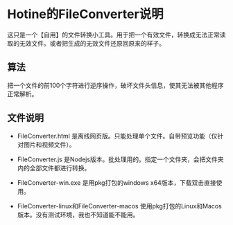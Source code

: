 # Hotine的FileConverter说明

这只是一个【自用】的文件转换小工具。用于把一个有效文件，转换成无法正常读取的无效文件。或者把生成的无效文件还原回原来的样子。

## 算法
把一个文件的前100个字符进行逆序操作，破坏文件头信息，使其无法被其他程序正常解析。

## 文件说明

+ FileConverter.html 是离线网页版。只能处理单个文件。自带预览功能（仅针对图片和视频文件）。

+ FileConverter.js 是Nodejs版本。批处理用的。指定一个文件夹，会把文件夹内的全部文件都进行转换。

+ FileConverter-win.exe 是用pkg打包的windows x64版本，下载双击直接使用。
+ FileConverter-linux和FileConverter-macos 使用pkg打包的Linux和Macos版本。没有测试环境，我也不知道能不能用。
